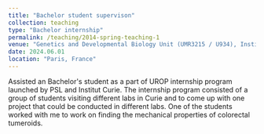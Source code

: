 ```yaml
---
title: "Bachelor student supervison"
collection: teaching
type: "Bachelor internship"
permalink: /teaching/2014-spring-teaching-1
venue: "Genetics and Developmental Biology Unit (UMR3215 / U934), Institut Curie"
date: 2024.06.01
location: "Paris, France"
---
```


Assisted an Bachelor's student as a part of UROP internship program launched by PSL and Institut Curie.
The internship program consisted of a group of students visiting different labs in Curie and to come up with one project that could be conducted in different labs. One of the students worked with me to work on finding the mechanical properties of colorectal tumeroids. 
 
